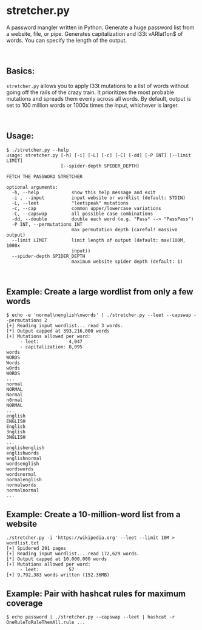 # stretcher.py

A password mangler written in Python.  Generate a huge password list from a website, file, or pipe.  Generates capitalization and l33t vARIat1on$ of words.  You can specify the length of the output.

<br>

## Basics:
`stretcher.py` allows you to apply l33t mutations to a list of words without going off the rails of the crazy train.  It prioritizes the most probable mutations and spreads them evenly across all words.  By default, output is set to 100 million words or 1000x times the input, whichever is larger.

<br>

## Usage:
~~~
$ ./stretcher.py --help
usage: stretcher.py [-h] [-i] [-L] [-c] [-C] [-dd] [-P INT] [--limit LIMIT]
                    [--spider-depth SPIDER_DEPTH]

FETCH THE PASSWORD STRETCHER

optional arguments:
  -h, --help            show this help message and exit
  -i , --input          input website or wordlist (default: STDIN)
  -L, --leet            "leetspeak" mutations
  -c, --cap             common upper/lowercase variations
  -C, --capswap         all possible case combinations
  -dd, --double         double each word (e.g. "Pass" --> "PassPass")
  -P INT, --permutations INT
                        max permutation depth (careful! massive output)
  --limit LIMIT         limit length of output (default: max(100M, 1000x
                        input))
  --spider-depth SPIDER_DEPTH
                        maximum website spider depth (default: 1)
~~~

<br>

## Example: Create a large wordlist from only a few words
~~~
$ echo -e 'normal\nenglish\nwords' | ./stretcher.py --leet --capswap --permutations 2
[+] Reading input wordlist... read 3 words.
[*] Output capped at 393,216,000 words
[+] Mutations allowed per word:
     - leet:           4,047
     - capitalization: 8,095
words
WORDS
Words
w0rds
W0RDS
...
normal
NORMAL
Normal
n0rmal
N0RMAL
...
english
ENGLISH
English
3nglish
3NGLISH
...
englishenglish
englishwords
englishnormal
wordsenglish
wordswords
wordsnormal
normalenglish
normalwords
normalnormal
...
~~~

## Example: Create a 10-million-word list from a website
~~~
./stretcher.py -i 'https://wikipedia.org' --leet --limit 10M > wordlist.txt
[+] Spidered 291 pages
[+] Reading input wordlist... read 172,629 words.
[*] Output capped at 10,000,000 words
[+] Mutations allowed per word:
     - leet:           57
[+] 9,792,383 words written (152.36MB)
~~~

## Example: Pair with hashcat rules for maximum coverage
~~~
$ echo password | ./stretcher.py --capswap --leet | hashcat -r OneRuleToRuleThemAll.rule ...
~~~

<br>